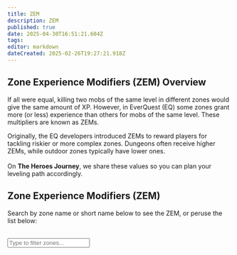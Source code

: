 ```yaml
---
title: ZEM
description: ZEM
published: true
date: 2025-04-30T16:51:21.604Z
tags: 
editor: markdown
dateCreated: 2025-02-26T19:27:21.918Z
---
```


<div class="zem-explanation">
  <h2>Zone Experience Modifiers (ZEM) Overview</h2>
  <p>If all were equal, killing two mobs of the same level in different zones would give the same amount of XP. 
     However, in EverQuest (EQ) some zones grant more (or less) experience than others for mobs of the same level. 
     These multipliers are known as ZEMs.</p>

  <p>
    Originally, the EQ developers introduced ZEMs to reward players for tackling riskier or more complex zones. 
    Dungeons often receive higher ZEMs, while outdoor zones typically have lower ones. 
    <br><br>On <strong>The Heroes Journey</strong>, we share these values so you can plan your leveling path accordingly.
  </p>
</div>

<div class="zones-page">
  <div class="zones-hero">
    <h2>Zone Experience Modifiers (ZEM)</h2>
    <p>Search by zone name or short name below to see the ZEM, or peruse the list below:</p>
    <br>
    <input type="text" id="zonesSearchInput" placeholder="Type to filter zones..." />
      <div id="zonesContainer"></div>
  </div>
</div>
